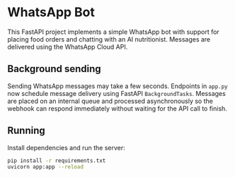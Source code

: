# WhatsApp Bot

This FastAPI project implements a simple WhatsApp bot with support for placing food orders and chatting with an AI nutritionist. Messages are delivered using the WhatsApp Cloud API.

## Background sending

Sending WhatsApp messages may take a few seconds. Endpoints in `app.py` now schedule message delivery using FastAPI `BackgroundTasks`. Messages are placed on an internal queue and processed asynchronously so the webhook can respond immediately without waiting for the API call to finish.

## Running

Install dependencies and run the server:

```bash
pip install -r requirements.txt
uvicorn app:app --reload
```

